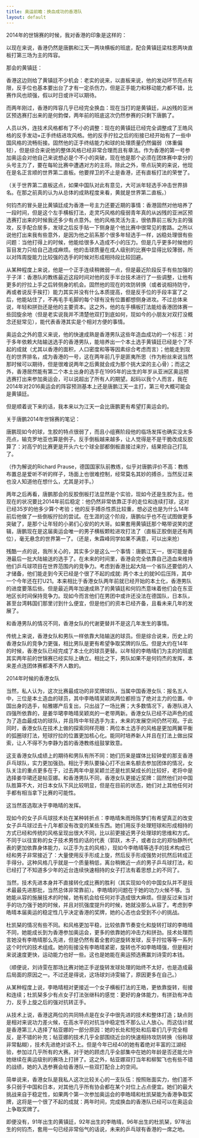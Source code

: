 ```yaml
---
title: 奥运前瞻：换血成功的香港队
layout: default
---
```


2014年的世锦赛的时候，我对香港的印象是这样的：

以现在来说，香港仍然是唐鹏和江天一两块横板的班底，配合黄镇廷梁柱恩两块直板打第三场为主的阵容。

那会的黄镇廷：

香港这边则给了黄镇廷不少机会：老实的说来，以直板来说，他的发动环节亮点有限，反手位也基本要出台了才有一定杀伤力，但是正手能力和移动能力都不错，比赛作风也顽强，假以时日或许可以期待。

而两年刚过，香港的阵容几乎已经完全换血：现在当打的是黄镇廷，从凶残的亚洲区预选赛打出来的是何鈞傑，两年前的班底这次仍然参赛的只剩下唐鹏了。

人员以外，连技术风格都有了不小的调整：现在的黄镇廷已经完全调整成了王皓风格的反手发动+正手终结进攻风格。他的反手拧拉之后的衔接已经开始有了一些中国风格的流畅衔接。固然他的正手终结能力和球的处理质量仍然偏弱（体重偏轻），但是综合来说他的整体风格已经非常合理而且有章法。作为香港的第一号参加奥运会对他自己来说想必是个不小的突破，现在他是那个必须在团体赛中拿分的头号主力了，要在每轮比赛中遭遇对方的主将。除此之外，带点玩笑的来说，他现在是名正言顺的世界第二直板。他要捍卫的不止是香港，还有直板打法的荣誉了。

（关于世界第二直板这点，如果中国队对此有意见，大可派年轻选手冲击世界排名。在那之前真的认为从总体的成熟程度来看，黄就是世界第二直板。）

何钧杰的冒头是比黄镇廷成为香港一号主力还要近期的事情：香港固然对他培养了一段时间，但是这个左手横板打法，走灵巧风格的瘦弱青年真的从凶残的亚洲区预选赛打出来的时候我还多少有点意外。他的风格灵活为主，很依靠前三板为主的强攻，反手配合居多，发球之后反手贴一下侧身是个他比赛中很常见的套路。之所以说他打出来我有些意外，是因为他之前系那个很多年轻选手一样，凶稳处理很有些问题：当他打得上的时候，他能给很多人造成不小的压力。但是几乎更多时候他的盲目发力只给自己造成麻烦。他的击球质量在成人级别的比赛中显得比较薄弱，所以对阵周旋能力比较强的选手的时候对形成相持段比较回避。

从某种程度上来说，他是一个正手连续稍微弱一点，但是最近阶段反手有些加强的于子洋：香港队的教练最近这段时间对他的反手半台技术进行了一些调整，让他有更多的拧拉上手之后转侧身的机会。固然他的现在的攻防转换（或者说相持防守，再或者说反手挨打）能力其实并没有什么本质提高，但是反手位的手段丰富了之后，他能站住了，不再毛手毛脚的每个球有没有位置都想侧身进攻。不过总体来说，年轻和拼劲还是他的主要资本。这之外，他的左手横板打法能给香港团体赛一些回旋余地（但是老实说我并不清楚他双打到底如何，现如今的小朋友对双打没概念还挺常见），能代表香港其实是个相对方便的事情。

奥运会之外的意义来说，他的快速成熟是香港男队这些年造血成功的一个标志：对于多年依赖大陆输送选手的香港男队，能培养出一个本土选手黄镇廷已经是个了不起的成就（尤其以香港的面积，人口密度和等等因素综合考虑而言）；他能走到现在的世界排名，成为香港的一号，这在两年前几乎是匪夷所思（作为粉丝来说当然那时候可以期待，但是很难说两年之后黄就会成为那个挑大梁的主心骨）；而这之外，香港居然能有第二个本土出身的选手在1995年的出生的年岁从亚洲区奥运预选赛打出来参加奥运会，可以说超出了所有人的期望。起码以我个人而言，我在2014年对2016奥运会的阵容预测基本上还是唐鹏江天一主打，第三号大概可能会是黄镇廷。

但是顺着说下来的话，我本来以为江天一会比唐鹏更有希望打奥运会的。

关于唐鹏2014年世锦赛的笔记：

唐鹏现如今的球，生胶的特点很弱了，而且小组赛阶段他的临场发挥也确实没太多亮点，输克罗地亚也算是例子。反手倒板越来越多，让人觉得是不是干脆改成反胶算了：对高宁的比赛更是开头六七个球全部都倒板直接过来拧，结果把自己打乱了。

（作为解说的Richard Prause，德国国家队前教练，似乎对唐鹏评价不高：教练布置总是爱听不听的样子，场面上也很难控制，经常莫名其妙的搏杀，当然反过来也没人知道他在想什么，尤其是对手。）

两年之后再看，唐鹏那会的反胶倒板打法显然是个实验，现如今还是生胶为主。他现在的状况要比2014年前后稳定：他仍然非常依靠正手的走位和连续打球，这对已经35岁的他多少算个考验；他的反手搏杀性质比较重，想必这也是为什么14年前后他做了一些倒板拧拉的尝试。在生涯的这个阶段，唐鹏似乎也不在试图做更多突破了，是那个让年轻的小弟们心安的的大哥。如果套用黄镇廷那个略带说笑的逻辑，唐鹏现在是这届奥运会唯一的男子横板颗粒进攻打法了（直板正胶倒是还有两位），毫无悬念的世界第一了。（还是，朱霖峰同学如果不满意，可以出来抢）

残酷一点的说，我所关心的，其实多少是这么一个事情：唐鹏江天一，很可能是香港最后一批大陆输送的选手了。在未来的时间里，香港会完全依靠自己造血来维持他们乒乓球项目在世界范围内的竞争力。考虑到香港比起大陆一个省队还要低的人才储备，他们能走到今天已经是个很了不起的成就: 两个本土的就90后压阵，其中一个今年还在打U21。本来相比于香港女队两年前就已经开始的本土化，香港男队的进度要落后些。但是最近两年加速成熟了的黄镇廷和何钧杰意味着他们会在东亚地区长时间保持竞争力。现如今而言他们在男团中或许还没法在德国队，日本队，甚至台湾韩国们那里讨到什么便宜，但是他们的资本已经齐备，且看未来几年的发展了。


和香港男队的情况不同，香港女队的代谢更替并不是这几年发生的事情。

传统上来说，香港女队和男队一样依靠大陆输送的球员。但是综合说来，历史上的香港女队的竞争力更强，相比男队是更有希望争取奖牌的队伍。但是大约在14年的时候，香港女队已经完成了本土化的球员更替。以年轻的李皓晴们为主的的班底其实两年前的世锦赛已经实际上确立。相比之下，男队如果不是何钧杰的发挥，本来差点连团体赛都凑不齐人数的。

2014年时候的香港女队

当然，私人认为，这次比赛最成功的非奖牌球队，当属中国香港女队：报名五人中，三位是本土造血的球员，其中李皓晴吴颖岚两位都担当了绝对主力的位置。中国出身的选手，帖雅娜产后复出，只出战了一场比赛；大多数情况下，香港队进入四强所依靠的，是姜华珺李皓晴吴颖岚的一老带两新。香港女队已经不动声色的成为了造血最成功的球队，并且阵中年轻选手为主，未来的发展空间仍然可观。于此同时，香港女队在技术上做的探索同样亮眼：两位本土选手的风格是更加两翼平衡的弧圈球打法，短球拧拉的位置更加核心化。能同时培养新人并且在打法上做出探索，让人不得不为李静为首的香港教练组鼓掌致意。

这支香港女队成绩上的期待和男队有所不同：她们历来是媒体比较钟爱的那支香港乒乓球队，实力更加强劲。相比于男队要操心打不出来名额去参加团体的情况，女队关注的重点更多在于，过去两年中是吴颖兰还是杜凯琹成长的比较好，老将中是选择姜华珺还是帖亚娜。和香港男队不同，香港女队更接近奖牌：固然他们对中国队胜算不大，对日本女队下风比较明显，但是在目前的状态，她们对上其他任何对手都有相当拿下比赛的可能性。

这当然首选取决于李皓晴的发挥。

现如今的女子乒乓球技术处在某种转折点：李皓晴朱雨玲陈梦们有希望真正的改变女子乒乓球过去十几年都没有改变的某些东西。她们用反手处理短球和形成相持的方式已经和传统的风格呈现出很大不同，比以前更接近男子处理球的思维和方式。不同于以往宣称的女子技术男性的话的代表（郭跃，木子，或者台北的郑怡静所代表的更加依靠身体能力，以正手为主的风格），现如今李皓晴等选手的技术构成已经和男子非常接近了：大量使用反手形成上旋，然后反手形成强势对抗然后转成正手得分。这种风格几乎就是一个质量稍低，离台稍微近一点的男子乒乓球打法，和已经打了不知道多少年的近台连续快速相持的女子打法有着思想上的不同了。

当然，技术先进本身并不直接转化成比赛的胜利（其实现如今的中国女队并不是技术最最先进那批，当然总体非常靠前）。李皓晴的问题在于她的功力火候不够。当她能从容的施展技术的时候，她有机会给任何对手造成很大麻烦。但是反过来当对手的功力强于她的时候，并且对抗强度提升的时候，她就没那么从容了。考虑到李皓晴本届奥运的稳定性几乎决定香港的奖牌，她的心态也会受到不小的挑战。

杜凯琹的情况有些不同。和风格更加平稳，比较依靠节奏变化和旋转打球的李皓晴不同，她能成长到为香港参加奥运会，更多的依靠她的冲击力和拼劲。技术处理而言她没有李皓晴那么先进，但是仍然有着全套的逆旋转发球，反手拧拉等等一系列这个时代的技术组成。她的衔接没有李皓晴紧密，旋转也不如李皓晴强，但是相对来说速度更快，运动能力也好一些。这也是她能在奥运预选赛赢刘诗雯的本钱。

（顺便说，刘诗雯在那场比赛对她正手逆旋转发球处理的始终不太好，也是造成最后局面的原因之一。不过还是得说，这场球刘诗雯输了，原因更多在自己。）

从某种程度上说，李皓晴相对更接近一个女子横板打法的王皓，更依靠旋转，衔接和连续；杜凯琹多少有点女子打法张继科的感觉：更好的身体能力，有拼劲有冲击力，反手上旋之后的强对抗转正手。

从技术上说，香港这两位的共同特点是在女子中很先进的技术和整体打造；缺点则是相对来说功力差火候，在高水平的对抗当中稳定性不那么让人放心。而这估计就是香港第三人选择了帖亚娜的一部分原因：她的长处和短处和后辈们几乎完全相反，是不错的补充；帖亚娜的技术几乎全部围绕近台的快速相持攻防转换（俗称球非常黏糊），技术先进绝对谈不上。但是今年已经40的她有着绝对丰富的江湖经验，参加过几乎所有的大赛。对于她的顾虑几乎全部集中在她的年龄是否还能允许她继续在奥运级别的赛场上打拼了。这之外，帖亚娜双打当年和柳絮飞也有些不错的战绩，她的入选参赛会给香港队一些双打配合上的空间。

简单说来，香港女队是我私人这次比较关心的一支队伍：按照账面实力，他们差不多只弱于中国和日本，对其他几乎所有协会都在某个对位上占点便宜。她们的最大挑战来自于稳定性，如果两个第一次参加奥运会的李皓晴和杜凯琹能为香港争取奖牌，这将是一个很了不起的成就：两年时间，完成换血的香港队已经可以在奥运会上争取奖牌了。

即便没有，91年出生的黄镇廷，92年出生的李皓晴，96年出生的杜凯琹，97年出生的何钧杰，套用一句已经非常俗气的话说，未来的乒乓球有香港的一席之地。
